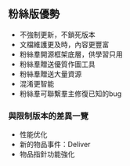 ## 粉絲版優勢

* 不強制更新，不鎖死版本
* 文檔維護更及時，內容更豐富
* 粉絲羣開源框架底層，供學習只用
* 粉絲羣贈送優質作圖工具
* 粉絲羣贈送大量資源
* 混淆更智能
* 粉絲羣可聯繫羣主修復已知的bug

### 與限制版本的差異一覽

* 性能优化
* 新的物品事件：Deliver
* 物品指針功能強化
